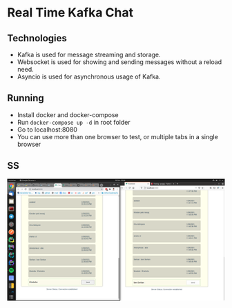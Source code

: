 # Real Time Kafka Chat

## Technologies

* Kafka is used for message streaming and storage.
* Websocket is used for showing and sending messages without a reload need.
* Asyncio is used for asynchronous usage of Kafka.

## Running

* Install docker and docker-compose
* Run `docker-compose up -d` in root folder
* Go to localhost:8080 
* You can use more than one browser to test, or multiple tabs in a single browser

## SS
![](1.png)
